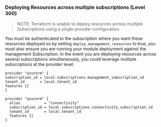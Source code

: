
### Deploying Resources across multiple subscriptions (Level 300)
> NOTE: Terraform is unable to deploy resources across multiple Subscriptions using a single provider configuration.

You must be authenticated to the subscription where you want these resources deployed so by setting `deploy_management_resources` to true, you must also ensure you are running your module deployment against the management Subscription. In the event you are deploying resources across several subscriptions simultaneously, you could leverage multiple subscriptions at the provider level:

```hcl
provider "azurerm" {
subscription_id = local.subscriptions.management_subscription_id
tenant_id       = local.tenant_id
features {}
}

provider "azurerm" {
  alias           = "connectivity"
  subscription_id = local.subscriptions.connectivity_subscription_id
  tenant_id       = local.tenant_id
  features {}
}
```
